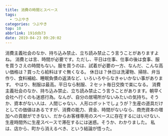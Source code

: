 ```yaml
---
title: 消費の時間とスペース
tags:
  - つぶやき
categories: つぶやき
top: 10
abbrlink: 191ddb73
date: 2019-04-23 09:20:02
---
```

消費主義社会のなか、持ち込み禁止、立ち読み禁止こう言うことがありますよね。<!--more-->
消費とは言、時間が必要です。ただし、平日は仕事、仕事の後は食事、服を買うさえの時間もない。服を買うのは、試着が必要の一方、なんだ、こんな高い価格は？買ったら給料はすぐ無くなる。
休日は？休日は洗濯物、掃除、弁当作り、食料補給、睡眠負債の返済など、いろいろやらなきゃいかない事があります。
やはり、制服は最高。平日なら制服、２セット毎日交換で楽になる。
消費主義社会のなか、持ち込み禁止、立ち読み禁止こう言うことがあります。朝早く会社へ行くのも迷惑行為。なんが、自分の居場所がないみたいの気持ち。そうか、資本がない人は、人間じゃない、人形ロボットでしょうが？生産の道具だけとしての価値はあるですが、消費の能力、資金、時間がないなら、商売資本の増加への貢献ができない、だからお客様専用のスペースに存在するにはいけない、生産時間外に生産スペースで滞在するには迷惑。そうか、わかりました。
私は、店から、町から消えるべき、という結論が悟った。